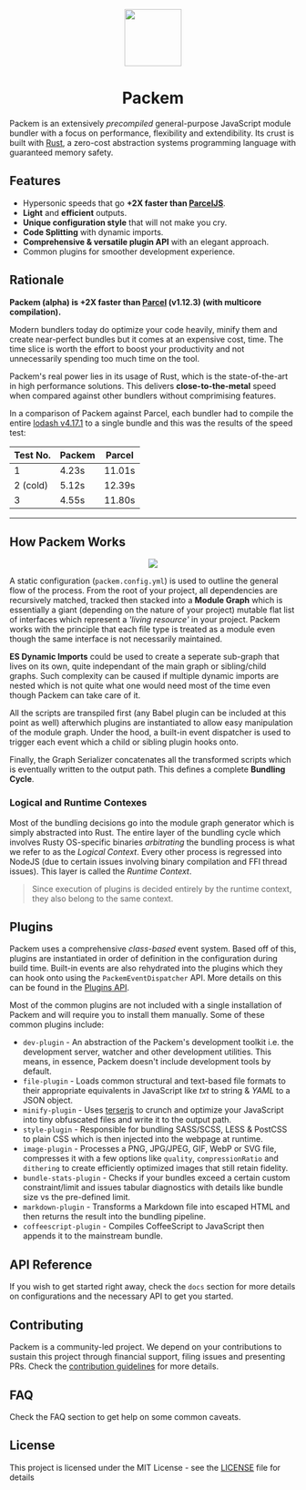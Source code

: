 <p align="center"><img width="100" src="https://raw.githubusercontent.com/packem/packem/master/resources/packem-logo.png" /></p>

<h1 align="center">Packem</h1>

Packem is an extensively _precompiled_ general-purpose JavaScript module bundler with a focus on performance, flexibility and extendibility. Its crust is built with [Rust](), a zero-cost abstraction systems programming language with guaranteed memory safety.

## Features

- Hypersonic speeds that go **+2X faster than [ParcelJS](https://parceljs.org/)**.
- **Light** and **efficient** outputs.
- **Unique configuration style** that will not make you cry.
- **Code Splitting** with dynamic imports.
- **Comprehensive & versatile plugin API** with an elegant approach.
- Common plugins for smoother development experience.

## Rationale

**Packem (alpha) is +2X faster than [Parcel](https://parceljs.org/) (v1.12.3) (with multicore compilation).**

Modern bundlers today do optimize your code heavily, minify them and create near-perfect bundles but it comes at an expensive cost, time. The time slice is worth the effort to boost your productivity and not unnecessarily spending too much time on the tool.

Packem's real power lies in its usage of Rust, which is the state-of-the-art in high performance solutions. This delivers **close-to-the-metal** speed when compared against other bundlers without comprimising features.

In a comparison of Packem against Parcel, each bundler had to compile the entire [lodash v4.17.1](https://lodash.com/docs/4.17.11) to a single bundle and this was the results of the speed test:

| Test No. | Packem | Parcel |
| -------- | ------ | ------ |
| 1        | 4.23s  | 11.01s |
| 2 (cold) | 5.12s  | 12.39s |
| 3        | 4.55s  | 11.80s |

---

## How Packem Works

<p align="center"><img src="https://raw.githubusercontent.com/packem/packem/master/resources/bundle-cycle.png" /></p>

A static configuration (`packem.config.yml`) is used to outline the general flow of the process. From the root of your project, all dependencies are recursively matched, tracked then stacked into a **Module Graph** which is essentially a giant (depending on the nature of your project) mutable flat list of interfaces which represent a _'living resource'_ in your project. Packem works with the principle that each file type is treated as a module even though the same interface is not necessarily maintained.

**ES Dynamic Imports** could be used to create a seperate sub-graph that lives on its own, quite independant of the main graph or sibling/child graphs. Such complexity can be caused if multiple dynamic imports are nested which is not quite what one would need most of the time even though Packem can take care of it.

All the scripts are transpiled first (any Babel plugin can be included at this point as well) afterwhich plugins are instantiated to allow easy manipulation of the module graph. Under the hood, a built-in event dispatcher is used to trigger each event which a child or sibling plugin hooks onto.

Finally, the Graph Serializer concatenates all the transformed scripts which is eventually written to the output path. This defines a complete **Bundling Cycle**.

### Logical and Runtime Contexes

Most of the bundling decisions go into the module graph generator which is simply abstracted into Rust. The entire layer of the bundling cycle which involves Rusty OS-specific binaries _arbitrating_ the bundling process is what we refer to as the _Logical Context_. Every other process is regressed into NodeJS (due to certain issues involving binary compilation and FFI thread issues). This layer is called the _Runtime Context_.

> Since execution of plugins is decided entirely by the runtime context, they also belong to the same context.

## Plugins

Packem uses a comprehensive _class-based_ event system. Based off of this, plugins are instantiated in order of definition in the configuration during build time. Built-in events are also rehydrated into the plugins which they can hook onto using the `PackemEventDispatcher` API. More details on this can be found in the [Plugins API](/).

Most of the common plugins are not included with a single installation of Packem and will require you to install them manually. Some of these common plugins include:

- `dev-plugin` - An abstraction of the Packem's development toolkit i.e. the development server, watcher and other development utilities. This means, in essence, Packem doesn't include development tools by default.
- `file-plugin` - Loads common structural and text-based file formats to their appropriate equivalents in JavaScript like _txt_ to string & _YAML_ to a JSON object.
- `minify-plugin` - Uses [terserjs](https://github.com/terser-js/terser) to crunch and optimize your JavaScript into tiny obfuscated files and write it to the output path.
- `style-plugin` - Responsible for bundling SASS/SCSS, LESS & PostCSS to plain CSS which is then injected into the webpage at runtime.
- `image-plugin` - Processes a PNG, JPG/JPEG, GIF, WebP or SVG file, compresses it with a few options like `quality`, `compressionRatio` and `dithering` to create efficiently optimized images that still retain fidelity.
- `bundle-stats-plugin` - Checks if your bundles exceed a certain custom constraint/limit and issues tabular diagnostics with details like bundle size vs the pre-defined limit.
- `markdown-plugin` - Transforms a Markdown file into escaped HTML and then returns the result into the bundling pipeline.
- `coffeescript-plugin` - Compiles CoffeeScript to JavaScript then appends it to the mainstream bundle.

## API Reference

If you wish to get started right away, check the `docs` section for more details on configurations and the necessary API to get you started.

## Contributing

Packem is a community-led project. We depend on your contributions to sustain this project through financial support, filing issues and presenting PRs. Check the [contribution guidelines](https://github.com/packem/packem/blob/master/CONTRIBUTING.md) for more details.

## FAQ

Check the FAQ section to get help on some common caveats.

## License

This project is licensed under the MIT License - see the [LICENSE](LICENSE) file for details
